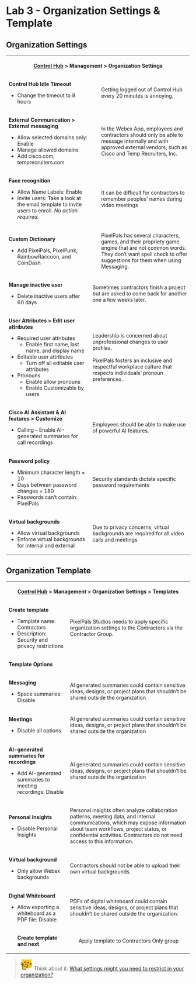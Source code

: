 # Lab 3 - Organization Settings & Template
## Organization Settings

<table><tbody><tr><th colspan="2"><p><a href="http://admin.webex.com/" target="_blank">Control Hub</a> &gt; Management &gt; Organization Settings</p></th></tr><tr><td><p><strong>Control Hub Idle Timeout</strong></p><ul><li>Change the timeout to 8 hours</li></ul></td><td><ul>Getting logged out of Control Hub every 20 minutes is annoying.</ul></td></tr><tr><td><p><strong>External Communication &gt; External messaging</strong></p><ul><li>Allow selected domains only: Enable</li><li>Manage allowed domains</li><li>Add cisco.com, temprecruiters.com</li></ul></td><td><ul>In the Webex App, employees and contractors should only be able to message internally and with approved external vendors, such as Cisco and Temp Recruiters, Inc.</ul></td></tr><tr><td><p><strong>Face recognition</strong></p><ul><li>Allow Name Labels: Enable</li><li>Invite users: Take a look at the email template to invite users to enroll. <em>No action required.</em></li></ul></td><td><ul>It can be difficult for contractors to remember peoples’ names during video meetings</ul></td></tr><tr><td><p><strong>Custom Dictionary</strong></p><ul><li>Add PixelPals, PixelPunk, RainbowRaccoon, and CoinDash</li></ul></td><td><ul>PixelPals has several characters, games, and their propriety game engine that are not common words. They don’t want spell check to offer suggestions for them when using Messaging.</ul></td></tr><tr><td><p><strong>Manage inactive user</strong></p><ul><li>Delete inactive users after 60 days</li></ul></td><td><p>Sometimes contractors finish a project but are asked to come back for another one a few weeks later.</p></td></tr><tr><td><p><strong>User Attributes &gt; Edit user attributes</strong></p><ul><li>Required user attributes<ul><li>Enable first name, last name, and display name</li></ul></li><li>Editable user attributes<ul><li>Turn off all editable user attributes</li></ul></li><li>Pronouns<ul><li>Enable allow pronouns</li><li>Enable Customizable by users</li></ul></li></ul></td><td><p>Leadership is concerned about unprofessional changes to user profiles.<br><br>PixelPals fosters an inclusive and respectful workplace culture that respects individuals’ pronoun preferences.</p></td></tr><tr><td><p><strong>Cisco AI Assistant &amp; AI features &gt; Customize</strong></p><ul><li>Calling – Enable AI-generated summaries for call recordings</li></ul></td><td><p>Employees should be able to make use of powerful AI features.</p></td></tr><tr><td><p><strong>Password policy</strong></p><ul><li>Minimum character length = 10</li><li>Days between password changes = 180</li><li>Passwords can’t contain: PixelPals</li></ul></td><td><p>Security standards dictate specific password requirements</p></td></tr><tr><td><p><strong>Virtual backgrounds</strong></p><ul><li>Allow virtual backgrounds</li><li>Enforce virtual backgrounds for internal and external</li></ul></td><td><p>Due to privacy concerns, virtual backgrounds are required for all video calls and meetings</p></td></tr></tbody></table>

## Organization Template
<table><tbody><tr><th colspan="2"><p><a href="http://admin.webex.com/" target="_blank"><strong>Control Hub</strong></a><strong> &gt; Management &gt; Organization Settings &gt; Templates</strong></p></th></tr><tr><td><p><strong>Create template</strong></p><ul><li>Template name: Contractors</li><li>Description: Security and privacy restrictions</li></ul></td><td><p>PixelPals Studios needs to apply specific organization settings to the Contractors via the Contractor Group.</p></td></tr><tr><td colspan="2"><p><strong>Template Options</strong></p></td></tr><tr><td><p><strong>Messaging</strong></p><ul><li>Space summaries: Disable</li></ul></td><td><p>AI generated summaries could contain sensitive ideas, designs, or project plans that shouldn’t be shared outside the organization</p></td></tr><tr><td><p><strong>Meetings</strong></p><ul><li>Disable all options</li></ul></td><td><p>AI generated summaries could contain sensitive ideas, designs, or project plans that shouldn’t be shared outside the organization</p></td></tr><tr><td><p><strong>AI-generated summaries for recordings</strong></p><ul><li>Add AI-generated summaries to meeting recordings: Disable</li></ul></td><td><p>AI generated summaries could contain sensitive ideas, designs, or project plans that shouldn’t be shared outside the organization</p></td></tr><tr><td><p><strong>Personal Insights</strong></p><ul><li>Disable Personal Insights</li></ul></td><td><p>Personal insights often analyze collaboration patterns, meeting data, and internal communications, which may expose information about team workflows, project status, or confidential activities. Contractors do not need access to this information.</p></td></tr><tr><td><p><strong>Virtual background</strong></p><ul><li>Only allow Webex backgrounds</li></ul></td><td><p>Contractors should not be able to upload their own virtual backgrounds.</p></td></tr><tr><td><p><strong>Digital Whiteboard</strong></p><ul><li>Allow exporting a whiteboard as a PDF file: Disable</li></ul></td><td><p>PDFs of digital whiteboard could contain sensitive ideas, designs, or project plans that shouldn’t be shared outside the organization.</p></td></tr><tr><td><ul><strong>Create template and next</strong></ul></td><td><ul>Apply template to Contractors Only group</ul></td></tr></tbody></table>

>![Think About It](template_assets/thinkingcat.png) Think about it: [What settings might you need to restrict in your organization?](https://app.sli.do/event/sX3pSsVEhwG9fgCPgjABmw/embed/polls/1498d086-8aaa-4a0f-b1a8-47d72cd7e2cb)

